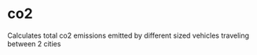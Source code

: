 # co2
Calculates total co2 emissions emitted by different sized vehicles traveling between 2 cities

